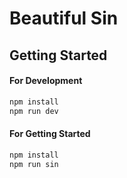 # Beautiful Sin

## Getting Started

#### For Development

```bash
npm install
npm run dev
```

#### For Getting Started

```bash
npm install
npm run sin
```
